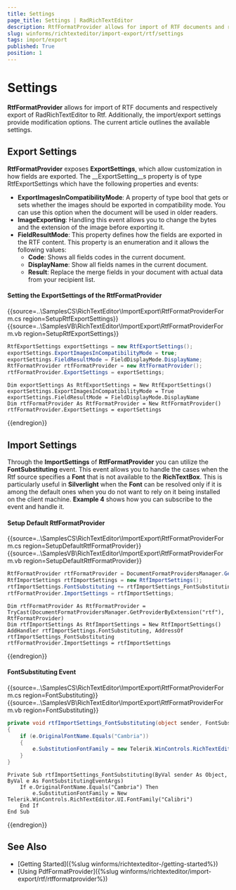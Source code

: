 ```yaml
---
title: Settings
page_title: Settings | RadRichTextEditor
description: RtfFormatProvider allows for import of RTF documents and respectively export of RadRichTextEditor to RTF. 
slug: winforms/richtexteditor/import-export/rtf/settings
tags: import/export
published: True
position: 1
---
```


# Settings

__RtfFormatProvider__ allows for import of RTF documents and respectively export of RadRichTextEditor to Rtf. Additionally, the import/export settings provide modification options. The current article outlines the available settings.

## Export Settings

__RtfFormatProvider__ exposes __ExportSettings__, which allow customization in how fields are exported. The __ExportSetting__s property is of type RtfExportSettings which have the following properties and events:

* __ExportImagesInCompatibilityMode__: A property of type bool that gets or sets whether the images should be exported in compatibility mode. You can use this option when the document will be used in older readers.
* __ImageExporting__: Handling this event allows you to change the bytes and the extension of the image before exporting it.
* __FieldResultMode__: This property defines how the fields are exported in the RTF content. This property is an enumeration and it allows the following values:
	* __Code__: Shows all fields codes in the current document.
	* __DisplayName__: Show all fields names in the current document.
	* __Result__: Replace the merge fields in your document with actual data from your recipient list.
	
#### Setting the ExportSettings of the RtfFormatProvider
{{source=..\SamplesCS\RichTextEditor\ImportExport\RtfFormatProviderForm.cs region=SetupRtfExportSettings}} 
{{source=..\SamplesVB\RichTextEditor\ImportExport\RtfFormatProviderForm.vb region=SetupRtfExportSettings}}
````C#
RtfExportSettings exportSettings = new RtfExportSettings();
exportSettings.ExportImagesInCompatibilityMode = true;
exportSettings.FieldResultMode = FieldDisplayMode.DisplayName;
RtfFormatProvider rtfFormatProvider = new RtfFormatProvider();
rtfFormatProvider.ExportSettings = exportSettings;

````
````VB.NET
Dim exportSettings As RtfExportSettings = New RtfExportSettings()
exportSettings.ExportImagesInCompatibilityMode = True
exportSettings.FieldResultMode = FieldDisplayMode.DisplayName
Dim rtfFormatProvider As RtfFormatProvider = New RtfFormatProvider()
rtfFormatProvider.ExportSettings = exportSettings

````



{{endregion}}

## Import Settings

Through the __ImportSettings__ of __RtfFormatProvider__ you can utilize the __FontSubstituting__ event. This event allows you to handle the cases when the Rtf source specifies a __Font__ that is not available to the __RichTextBox__. This is particularly useful in __Silverlight__ when the __Font__ can be resolved only if it is among the default ones when you do not want to rely on it being installed on the client machine. __Example 4__ shows how you can subscribe to the event and handle it.

#### Setup Default RtfFormatProvider
{{source=..\SamplesCS\RichTextEditor\ImportExport\RtfFormatProviderForm.cs region=SetupDefaultRtfFormatProvider}} 
{{source=..\SamplesVB\RichTextEditor\ImportExport\RtfFormatProviderForm.vb region=SetupDefaultRtfFormatProvider}}
````C#
RtfFormatProvider rtfFormatProvider = DocumentFormatProvidersManager.GetProviderByExtension("rtf") as RtfFormatProvider;
RtfImportSettings rtfImportSettings = new RtfImportSettings();
rtfImportSettings.FontSubstituting += rtfImportSettings_FontSubstituting;
rtfFormatProvider.ImportSettings = rtfImportSettings;

````
````VB.NET
Dim rtfFormatProvider As RtfFormatProvider = TryCast(DocumentFormatProvidersManager.GetProviderByExtension("rtf"), RtfFormatProvider)
Dim rtfImportSettings As RtfImportSettings = New RtfImportSettings()
AddHandler rtfImportSettings.FontSubstituting, AddressOf rtfImportSettings_FontSubstituting
rtfFormatProvider.ImportSettings = rtfImportSettings

````



{{endregion}}

#### FontSubstituting Event

{{source=..\SamplesCS\RichTextEditor\ImportExport\RtfFormatProviderForm.cs region=FontSubstituting}} 
{{source=..\SamplesVB\RichTextEditor\ImportExport\RtfFormatProviderForm.vb region=FontSubstituting}}
````C#
private void rtfImportSettings_FontSubstituting(object sender, FontSubstitutingEventArgs e)
{   
    if (e.OriginalFontName.Equals("Cambria"))
    {
        e.SubstitutionFontFamily = new Telerik.WinControls.RichTextEditor.UI.FontFamily("Calibri");
    }
}

````
````VB.NET
Private Sub rtfImportSettings_FontSubstituting(ByVal sender As Object, ByVal e As FontSubstitutingEventArgs)
    If e.OriginalFontName.Equals("Cambria") Then
        e.SubstitutionFontFamily = New Telerik.WinControls.RichTextEditor.UI.FontFamily("Calibri")
    End If
End Sub

````



{{endregion}}

## See Also

 * [Getting Started]({%slug winforms/richtexteditor-/getting-started%})
 * [Using PdfFormatProvider]({%slug winforms/richtexteditor/import-export/rtf/rtfformatprovider%})